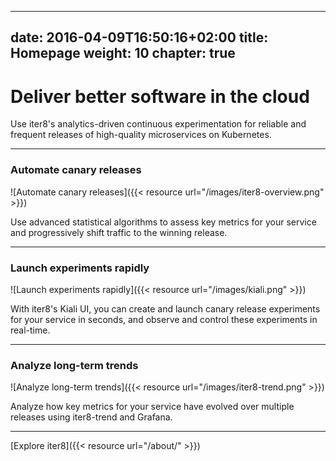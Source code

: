 
---
date: 2016-04-09T16:50:16+02:00
title: Homepage
weight: 10
chapter: true
---

# Deliver better software in the cloud

Use iter8's analytics-driven continuous experimentation for reliable and frequent releases of high-quality microservices on Kubernetes.

***

### Automate canary releases

![Automate canary releases]({{< resource url="/images/iter8-overview.png" >}})

Use advanced statistical algorithms to assess key metrics for your service and progressively shift traffic to the winning release.

***

### Launch experiments rapidly

![Launch experiments rapidly]({{< resource url="/images/kiali.png" >}})

With iter8's Kiali UI, you can create and launch canary release experiments for your service in seconds, and observe and control these experiments in real-time.

***

### Analyze long-term trends

![Analyze long-term trends]({{< resource url="/images/iter8-trend.png" >}})

Analyze how key metrics for your service have evolved over multiple releases using iter8-trend and Grafana.

***

[Explore iter8]({{< resource url="/about/" >}})